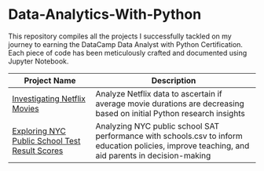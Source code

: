 # Data-Analytics-With-Python
This repository compiles all the projects I successfully tackled on my journey to earning the DataCamp Data Analyst with Python Certification. Each piece of code has been meticulously crafted and documented using Jupyter Notebook.

| Project Name | Description |
| ------------- | ------------- |
| [Investigating Netflix Movies](https://github.com/alisakhikhan/Data-Analytics-With-Python/tree/main/Investigating%20Netflix%20Movies)  | Analyze Netflix data to ascertain if average movie durations are decreasing based on initial Python research insights  |
| [Exploring NYC Public School Test Result Scores]([https://github.com/alisakhikhan/Data-Analytics-With-Python/tree/main/Investigating%20Netflix%20Movies](https://github.com/alisakhikhan/Data-Analytics-With-Python/tree/main/Exploring%20NYC%20Public%20School%20Test%20Result%20Scores))  | Analyzing NYC public school SAT performance with schools.csv to inform education policies, improve teaching, and aid parents in decision-making  |


